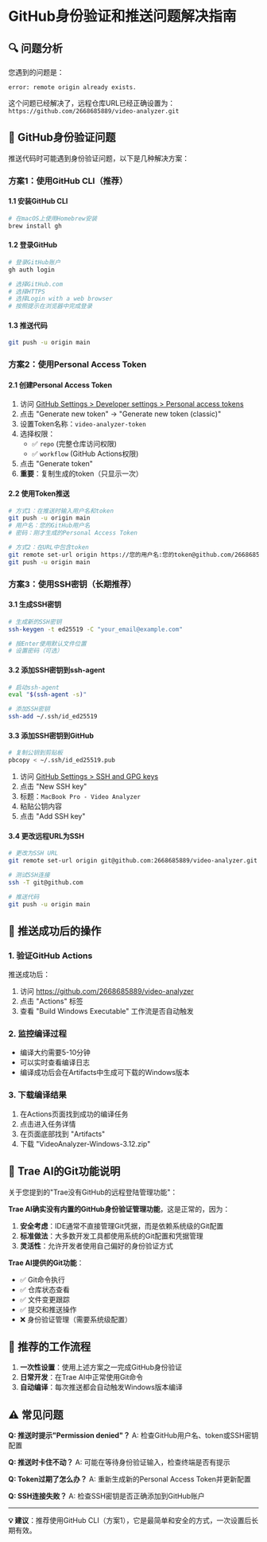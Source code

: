# GitHub身份验证和推送问题解决指南

## 🔍 问题分析

您遇到的问题是：
```
error: remote origin already exists.
```

这个问题已经解决了，远程仓库URL已经正确设置为：`https://github.com/2668685889/video-analyzer.git`

## 🔐 GitHub身份验证问题

推送代码时可能遇到身份验证问题，以下是几种解决方案：

### 方案1：使用GitHub CLI（推荐）

#### 1.1 安装GitHub CLI
```bash
# 在macOS上使用Homebrew安装
brew install gh
```

#### 1.2 登录GitHub
```bash
# 登录GitHub账户
gh auth login

# 选择GitHub.com
# 选择HTTPS
# 选择Login with a web browser
# 按照提示在浏览器中完成登录
```

#### 1.3 推送代码
```bash
git push -u origin main
```

### 方案2：使用Personal Access Token

#### 2.1 创建Personal Access Token
1. 访问 [GitHub Settings > Developer settings > Personal access tokens](https://github.com/settings/tokens)
2. 点击 "Generate new token" → "Generate new token (classic)"
3. 设置Token名称：`video-analyzer-token`
4. 选择权限：
   - ✅ `repo` (完整仓库访问权限)
   - ✅ `workflow` (GitHub Actions权限)
5. 点击 "Generate token"
6. **重要**：复制生成的token（只显示一次）

#### 2.2 使用Token推送
```bash
# 方式1：在推送时输入用户名和token
git push -u origin main
# 用户名：您的GitHub用户名
# 密码：刚才生成的Personal Access Token

# 方式2：在URL中包含token
git remote set-url origin https://您的用户名:您的token@github.com/2668685889/video-analyzer.git
git push -u origin main
```

### 方案3：使用SSH密钥（长期推荐）

#### 3.1 生成SSH密钥
```bash
# 生成新的SSH密钥
ssh-keygen -t ed25519 -C "your_email@example.com"

# 按Enter使用默认文件位置
# 设置密码（可选）
```

#### 3.2 添加SSH密钥到ssh-agent
```bash
# 启动ssh-agent
eval "$(ssh-agent -s)"

# 添加SSH密钥
ssh-add ~/.ssh/id_ed25519
```

#### 3.3 添加SSH密钥到GitHub
```bash
# 复制公钥到剪贴板
pbcopy < ~/.ssh/id_ed25519.pub
```

1. 访问 [GitHub Settings > SSH and GPG keys](https://github.com/settings/keys)
2. 点击 "New SSH key"
3. 标题：`MacBook Pro - Video Analyzer`
4. 粘贴公钥内容
5. 点击 "Add SSH key"

#### 3.4 更改远程URL为SSH
```bash
# 更改为SSH URL
git remote set-url origin git@github.com:2668685889/video-analyzer.git

# 测试SSH连接
ssh -T git@github.com

# 推送代码
git push -u origin main
```

## 🚀 推送成功后的操作

### 1. 验证GitHub Actions
推送成功后：
1. 访问 https://github.com/2668685889/video-analyzer
2. 点击 "Actions" 标签
3. 查看 "Build Windows Executable" 工作流是否自动触发

### 2. 监控编译过程
- 编译大约需要5-10分钟
- 可以实时查看编译日志
- 编译成功后会在Artifacts中生成可下载的Windows版本

### 3. 下载编译结果
1. 在Actions页面找到成功的编译任务
2. 点击进入任务详情
3. 在页面底部找到 "Artifacts"
4. 下载 "VideoAnalyzer-Windows-3.12.zip"

## 🔧 Trae AI的Git功能说明

关于您提到的"Trae没有GitHub的远程登陆管理功能"：

**Trae AI确实没有内置的GitHub身份验证管理功能**，这是正常的，因为：

1. **安全考虑**：IDE通常不直接管理Git凭据，而是依赖系统级的Git配置
2. **标准做法**：大多数开发工具都使用系统的Git配置和凭据管理
3. **灵活性**：允许开发者使用自己偏好的身份验证方式

**Trae AI提供的Git功能**：
- ✅ Git命令执行
- ✅ 仓库状态查看
- ✅ 文件变更跟踪
- ✅ 提交和推送操作
- ❌ 身份验证管理（需要系统级配置）

## 📝 推荐的工作流程

1. **一次性设置**：使用上述方案之一完成GitHub身份验证
2. **日常开发**：在Trae AI中正常使用Git命令
3. **自动编译**：每次推送都会自动触发Windows版本编译

## ⚠️ 常见问题

**Q: 推送时提示"Permission denied"？**
A: 检查GitHub用户名、token或SSH密钥配置

**Q: 推送时卡住不动？**
A: 可能在等待身份验证输入，检查终端是否有提示

**Q: Token过期了怎么办？**
A: 重新生成新的Personal Access Token并更新配置

**Q: SSH连接失败？**
A: 检查SSH密钥是否正确添加到GitHub账户

---

**💡 建议**：推荐使用GitHub CLI（方案1），它是最简单和安全的方式，一次设置后长期有效。
